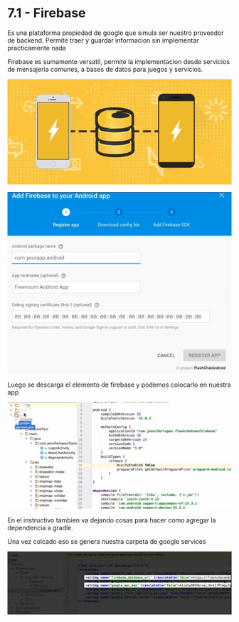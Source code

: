 # 7.1 - Firebase

Es una plataforma propiedad de google que simula ser nuestro proveedor de backend. Permite traer y guardar informacion sin implementar practicamente nada

Firebase es sumamente versatil, permite la implementacion desde servicios de mensajeria comunes, a bases de datos para juegos y servicios.

![](../../.gitbook/assets/imagen%20%28847%29.png)

![](../../.gitbook/assets/imagen%20%28891%29.png)

Luego se descarga el elemento de firebase y podemos colocarlo en nuestra app

![](../../.gitbook/assets/imagen%20%28855%29.png)

En el instructivo tambien va dejando cosas para hacer como agregar la dependencia a gradle.

Una vez colcado eso se genera nuestra carpeta de google services

![](../../.gitbook/assets/imagen%20%28833%29.png)



